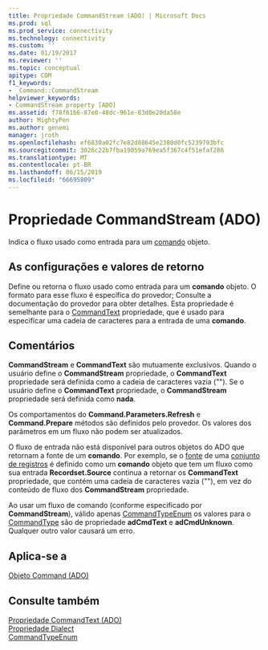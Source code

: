 ```yaml
---
title: Propriedade CommandStream (ADO) | Microsoft Docs
ms.prod: sql
ms.prod_service: connectivity
ms.technology: connectivity
ms.custom: ''
ms.date: 01/19/2017
ms.reviewer: ''
ms.topic: conceptual
apitype: COM
f1_keywords:
- _Command::CommandStream
helpviewer_keywords:
- CommandStream property [ADO]
ms.assetid: f78f61b6-87e0-48dc-961e-83d0e20da58e
author: MightyPen
ms.author: genemi
manager: jroth
ms.openlocfilehash: ef6830a02fc7e82d88645e2380d0fc5239793bfc
ms.sourcegitcommit: 3026c22b7fba19059a769ea5f367c4f51efaf286
ms.translationtype: MT
ms.contentlocale: pt-BR
ms.lasthandoff: 06/15/2019
ms.locfileid: "66695809"
---
```

# <a name="commandstream-property-ado"></a>Propriedade CommandStream (ADO)
Indica o fluxo usado como entrada para um [comando](../../../ado/reference/ado-api/command-object-ado.md) objeto.  
  
## <a name="settings-and-return-values"></a>As configurações e valores de retorno  
 Define ou retorna o fluxo usado como entrada para um **comando** objeto. O formato para esse fluxo é específica do provedor; Consulte a documentação do provedor para obter detalhes. Esta propriedade é semelhante para o [CommandText](../../../ado/reference/ado-api/commandtext-property-ado.md) propriedade, que é usado para especificar uma cadeia de caracteres para a entrada de uma **comando**.  
  
## <a name="remarks"></a>Comentários  
 **CommandStream** e **CommandText** são mutuamente exclusivos. Quando o usuário define o **CommandStream** propriedade, o **CommandText** propriedade será definida como a cadeia de caracteres vazia (""). Se o usuário define o **CommandText** propriedade, o **CommandStream** propriedade será definida como **nada**.  
  
 Os comportamentos do **Command.Parameters.Refresh** e **Command.Prepare** métodos são definidos pelo provedor. Os valores dos parâmetros em um fluxo não podem ser atualizados.  
  
 O fluxo de entrada não está disponível para outros objetos do ADO que retornam a fonte de um **comando**. Por exemplo, se o [fonte](../../../ado/reference/ado-api/source-property-ado-recordset.md) de uma [conjunto de registros](../../../ado/reference/ado-api/recordset-object-ado.md) é definido como um **comando** objeto que tem um fluxo como sua entrada **Recordset.Source** continua a retornar os **CommandText** propriedade, que contém uma cadeia de caracteres vazia (""), em vez do conteúdo de fluxo dos **CommandStream** propriedade.  
  
 Ao usar um fluxo de comando (conforme especificado por **CommandStream**), válido apenas [CommandTypeEnum](../../../ado/reference/ado-api/commandtypeenum.md) os valores para o [CommandType](../../../ado/reference/ado-api/commandtype-property-ado.md) são de propriedade  **adCmdText** e **adCmdUnknown**. Qualquer outro valor causará um erro.  
  
## <a name="applies-to"></a>Aplica-se a  
 [Objeto Command (ADO)](../../../ado/reference/ado-api/command-object-ado.md)  
  
## <a name="see-also"></a>Consulte também  
 [Propriedade CommandText (ADO)](../../../ado/reference/ado-api/commandtext-property-ado.md)   
 [Propriedade Dialect](../../../ado/reference/ado-api/dialect-property.md)   
 [CommandTypeEnum](../../../ado/reference/ado-api/commandtypeenum.md)
